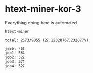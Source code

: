 # htext-miner-kor-3

Everything doing here is automated.

```
htext-miner

total: 2673/9855 (27.123287671232877%)

job0: 486
job1: 564
job2: 522
job3: 574
job4: 527
```